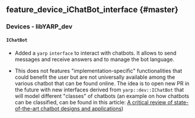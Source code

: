 feature_device_iChatBot_interface {#master}
---------------

### Devices - libYARP_dev

#### `IChatBot`

* Added a `yarp` `interface` to interact with chatbots. It allows to send messages and receive answers and to manage the bot language.

* This does not features "implementation-specific" functionalities that could benefit the user but are not universally available among the various chatbot that can be found online. The idea is to open new PR in the future with new interfaces derived from `yarp::dev::IChatBot` that will model different "classes" of
chatbots (an example on how chatbots can be classified, can be found in this article: [A critical review of state-of-the-art chatbot designs and applications](https://doi.org/10.1002/widm.1434))